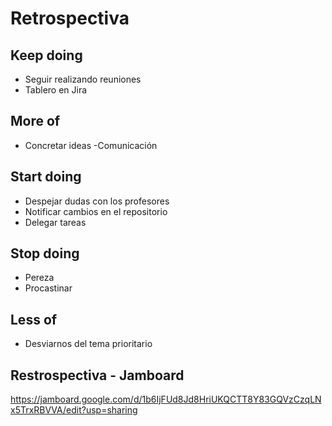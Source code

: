 # Retrospectiva #

## Keep doing ##
- Seguir realizando reuniones
- Tablero en Jira

## More of ##
- Concretar ideas
-Comunicación

## Start doing ##
- Despejar dudas con los profesores
- Notificar cambios en el repositorio 
- Delegar tareas

## Stop doing ##
- Pereza
- Procastinar

## Less of ##
- Desviarnos del tema prioritario

Restrospectiva - Jamboard 
-------------
https://jamboard.google.com/d/1b6IjFUd8Jd8HriUKQCTT8Y83GQVzCzqLNx5TrxRBVVA/edit?usp=sharing